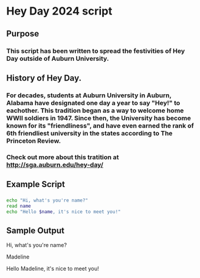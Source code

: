 # Hey Day 2024 script
## Purpose
### This script has been written to spread the festivities of Hey Day outside of Auburn University. 
## History of Hey Day.
### For decades, students at Auburn University in Auburn, Alabama have designated one day a year to say "Hey!" to eachother. This tradition began as a way to welcome home WWII soldiers in 1947. Since then, the University has become known for its "friendliness", and have even earned the rank of 6th friendliest university in the states according to The Princeton Review.
### Check out more about this tratition at http://sga.auburn.edu/hey-day/
## Example Script
### 
``` bash
echo "Hi, what's you're name?"
read name
echo "Hello $name, it's nice to meet you!"
```
## Sample Output
Hi, what's you're name?

Madeline

Hello Madeline, it's nice to meet you!
